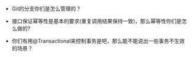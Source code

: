 - Git的分支你们是怎么管理的？

- 接口保证幂等性是基本的要求(重复调用结果保持一致)，那么幂等性你们是怎么做的?

- 你们有用@Transactional来控制事务是吧，那么能不能说出一些事务不生效的场景？